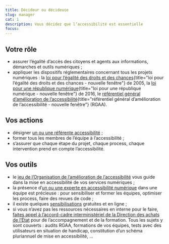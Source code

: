 ```yaml
---
title: Décideur ou décideuse
slug: manager
cat: 1
description: Vous décidez que l’accessibilité est essentielle
focus: 
---
```


## Votre rôle

* assurer l’égalité d’accès des citoyens et agents aux informations, démarches et outils numériques ;
* appliquer les dispositifs réglementaires concernant tous les projets numériques : la [loi pour l’égalité des droits et des chances](https://www.legifrance.gouv.fr/affichTexteArticle.do?idArticle=LEGIARTI000037388867&cidTexte=LEGITEXT000006051257){title="loi pour l’égalité des droits et des chances - nouvelle fenêtre"}  de 2005, la [loi pour une république numérique](https://www.legifrance.gouv.fr/jorf/id/JORFTEXT000033202746/){title="loi pour une république numérique - nouvelle fenêtre"}  de 2016, le [référentiel général d’amélioration de l’accessibilité](https://www.numerique.gouv.fr/publications/rgaa-accessibilite/){title="référentiel général d’amélioration de l’accessibilité - nouvelle fenêtre"} (RGAA). 

## Vos actions

* désigner [un ou une référente accessibilité](../referent/) ;
* former tous les membres de l’équipe à l’accessibilité ;
* s’assurer que chaque étape du projet, chaque process, chaque intervention prend en compte l’accessibilité.

## Vos outils

* le [jeu de l’Organisation de l’amélioration de l’accessibilité](../../jeu-de-oaa/) vous guide dans la mise en accessibilité de vos services numériques ;
* la présence d’[un ou une experte en accessibilité numérique](../expert/) dans une équipe est précieuse : pour sensibiliser et former les équipes, optimiser les process, faire des revues de code ;
* il existe quelques [sensibilisations](/formations/) gratuites et en ligne ;
* si vous n’avez pas les ressources nécessaires en interne pour le faire, [faites appel à l’accord-cadre interministériel de la Direction des achats de l’État](../../accord-cadre-dae/) pour de l’accompagnement et de la formation. Tous les sujets y sont couverts : audits RGAA, formations de vos équipes, tests avec des utilisateurs en situation de handicap, constitution d’un schéma pluriannuel de mise en accessibilité, …